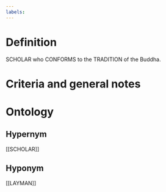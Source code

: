```yaml
---
labels: 
---
```


# Definition
SCHOLAR who CONFORMS to the TRADITION of the Buddha.
# Criteria and general notes
# Ontology

## Hypernym
[[SCHOLAR]]
## Hyponym
[[LAYMAN]]